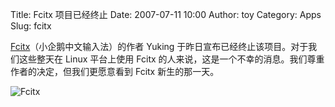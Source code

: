 Title: Fcitx 项目已经终止
Date: 2007-07-11 10:00
Author: toy
Category: Apps
Slug: fcitx

[Fcitx](http://www.fcitx.org/)（小企鹅中文输入法）的作者 Yuking
于昨日宣布已经终止该项目。对于我们这些整天在 Linux 平台上使用 Fcitx
的人来说，这是一个不幸的消息。我们尊重作者的决定，但我们更愿意看到 Fcitx
新生的那一天。

![Fcitx](http://i.linuxtoy.org/i/logo/fcitx.gif)
